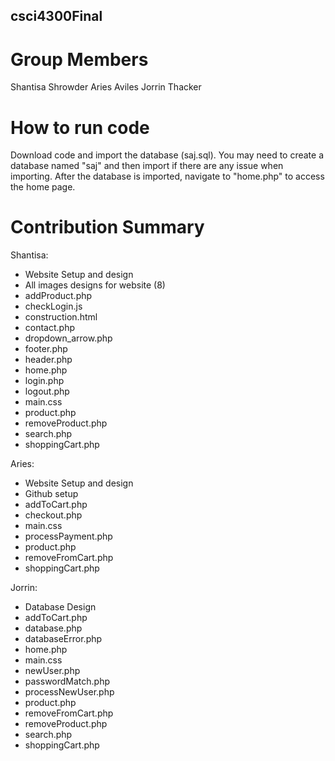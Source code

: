 ## csci4300Final

# Group Members

Shantisa Shrowder
Aries Aviles
Jorrin Thacker

# How to run code
Download code and import the database (saj.sql). You may need to create a database named "saj" and then import if there are any issue when importing. After the database is imported, navigate to "home.php" to access the home page. 

# Contribution Summary
Shantisa:
* Website Setup and design
* All images designs for website (8)
* addProduct.php
* checkLogin.js
* construction.html
* contact.php
* dropdown_arrow.php
* footer.php
* header.php
* home.php
* login.php
* logout.php
* main.css
* product.php
* removeProduct.php
* search.php
* shoppingCart.php


Aries:
* Website Setup and design
* Github setup
* addToCart.php
* checkout.php
* main.css
* processPayment.php
* product.php
* removeFromCart.php
* shoppingCart.php


Jorrin:
* Database Design
* addToCart.php
* database.php
* databaseError.php
* home.php
* main.css
* newUser.php
* passwordMatch.php
* processNewUser.php
* product.php
* removeFromCart.php
* removeProduct.php
* search.php
* shoppingCart.php


